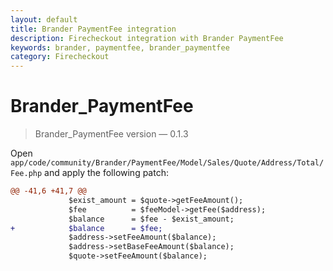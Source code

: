 ```yaml
---
layout: default
title: Brander PaymentFee integration
description: Firecheckout integration with Brander PaymentFee
keywords: brander, paymentfee, brander_paymentfee
category: Firecheckout
---
```


# Brander_PaymentFee

> Brander_PaymentFee version — 0.1.3

Open `app/code/community/Brander/PaymentFee/Model/Sales/Quote/Address/Total/Fee.php`
and apply the following patch:

```diff
@@ -41,6 +41,7 @@
             $exist_amount = $quote->getFeeAmount();
             $fee          = $feeModel->getFee($address);
             $balance      = $fee - $exist_amount;
+            $balance      = $fee;
             $address->setFeeAmount($balance);
             $address->setBaseFeeAmount($balance);
             $quote->setFeeAmount($balance);
```

